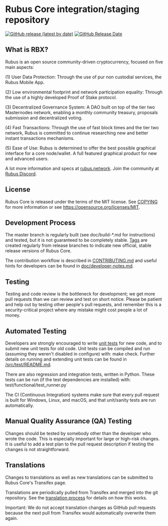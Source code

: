 Rubus Core integration/staging repository
=====================================

[![GitHub release (latest by date)](https://img.shields.io/github/v/release/Simple-Software-Solutions/Rubus-core?color=%23365ace&cacheSeconds=3600)](https://github.com/Simple-Software-Solutions/Rubus-core/releases)
[![GitHub Release Date](https://img.shields.io/github/release-date/Simple-Software-Solutions/Rubus-core?color=%23365ace&cacheSeconds=3600)](https://github.com/Simple-Software-Solutions/Rubus-core/releases)

## What is RBX?

Rubus is an open source community-driven cryptocurrency, focused on five main aspects:

(1) User Data Protection: Through the use of pur non custodial services, the Rubus Mobile App.

(2) Low environmental footprint and network participation equality: Through the use of a highly developed Proof of Stake protocol.

(3) Decentralized Governance System: A DAO built on top of the tier two Masternodes network, enabling a monthly community treasury, proposals submission and decentralized voting.

(4) Fast Transactions: Through the use of fast block times and the tier two network, Rubus is committed to continue researching new and better instant transactions mechanisms.

(5) Ease of Use: Rubus is determined to offer the best possible graphical interface for a core node/wallet. A full featured graphical product for new and advanced users.

A lot more information and specs at [rubus.network](https://www.rubus.network). Join the community at [Rubus Discord](https://discordapp.com/invite/jzqVsJd).

## License
Rubus Core is released under the terms of the MIT license. See [COPYING](https://github.com/Simple-Software-Solutions/Rubus-core/blob/master/COPYING) for more information or see https://opensource.org/licenses/MIT.

## Development Process

The master branch is regularly built (see doc/build-*.md for instructions) and tested, but it is not guaranteed to be completely stable. [Tags](https://github.com/Simple-Software-Solutions/Rubus-core/tags) are created regularly from release branches to indicate new official, stable release versions of Rubus Core.

The contribution workflow is described in [CONTRIBUTING.md](https://github.com/Simple-Software-Solutions/Rubus-core/blob/master/CONTRIBUTING.md) and useful hints for developers can be found in [doc/developer-notes.md](https://github.com/Simple-Software-Solutions/Rubus-core/blob/master/doc/developer-notes.md).

## Testing

Testing and code review is the bottleneck for development; we get more pull requests than we can review and test on short notice. Please be patient and help out by testing other people's pull requests, and remember this is a security-critical project where any mistake might cost people a lot of money.

## Automated Testing

Developers are strongly encouraged to write [unit tests](https://github.com/Simple-Software-Solutions/Rubus-core/blob/master/src/test/README.md) for new code, and to submit new unit tests for old code. Unit tests can be compiled and run (assuming they weren't disabled in configure) with: make check. Further details on running and extending unit tests can be found in [/src/test/README.md](https://github.com/Simple-Software-Solutions/Rubus-core/blob/master/src/test/README.md).

There are also regression and integration tests, written in Python. These tests can be run (if the test dependencies are installed) with: test/functional/test_runner.py`

The CI (Continuous Integration) systems make sure that every pull request is built for Windows, Linux, and macOS, and that unit/sanity tests are run automatically.

## Manual Quality Assurance (QA) Testing

Changes should be tested by somebody other than the developer who wrote the code. This is especially important for large or high-risk changes. It is useful to add a test plan to the pull request description if testing the changes is not straightforward.

## Translations

Changes to translations as well as new translations can be submitted to Rubus Core's Transifex page.

Translations are periodically pulled from Transifex and merged into the git repository. See the [translation process](https://github.com/flitsnode/Rubus-core/blob/master/doc/translation_process.md) for details on how this works.

Important: We do not accept translation changes as GitHub pull requests because the next pull from Transifex would automatically overwrite them again.
